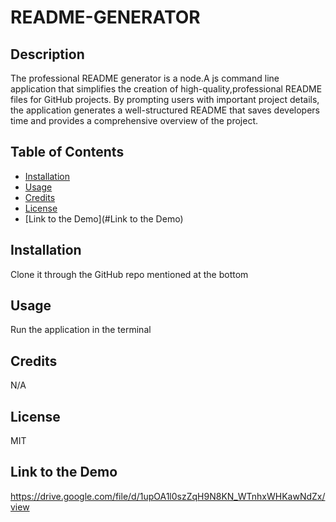 # README-GENERATOR

## Description

The professional README generator is a node.A js command line application that simplifies the creation of high-quality,professional README files for GitHub projects. 
By prompting users with important project details, the application generates a well-structured README that saves developers time and provides a comprehensive overview of the project.

## Table of Contents

- [Installation](#installation)
- [Usage](#usage)
- [Credits](#credits)
- [License](#license)
- [Link to the Demo](#Link to the Demo)

## Installation

Clone it through the GitHub repo mentioned at the bottom

## Usage

Run the application in the terminal

## Credits

N/A

## License

MIT

## Link to the Demo

https://drive.google.com/file/d/1upOA1l0szZqH9N8KN_WTnhxWHKawNdZx/view

